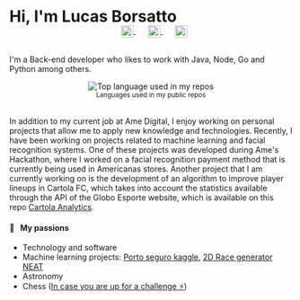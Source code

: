 # Hi, I'm Lucas Borsatto

<p align="center" style="margin: -20px 0 30px">
  &nbsp;&nbsp;
  <a href="https://stackoverflow.com/users/2581736/lucas-borsatto" target="_blank" style='margin-right:10px'>
    <img align="center" src="https://cdn.jsdelivr.net/npm/simple-icons@3.0.1/icons/stackoverflow.svg" alt="stackoverflow" height="22px" width="22px" />
  </a>
  &nbsp;&nbsp;
  <a href="https://www.linkedin.com/in/lucas-borsatto-8b9a405a/" target="_blank" style='margin-right:10px'>
    <img align="center" src="https://cdn.jsdelivr.net/npm/simple-icons@3.0.1/icons/linkedin.svg" alt="linkedin" height="22px" width="22px" />
  </a>
  &nbsp;&nbsp;
  <a href="mailto:lucasborsattosimao@hotmail.com" target="_blank">
    <img align="center" src="https://cdn.jsdelivr.net/npm/simple-icons@3.0.1/icons/protonmail.svg" alt="email" height="22px" width="22px" />
  </a>
</p>

I'm a Back-end developer who likes to work with Java, Node, Go and Python among others. 

<div align="center">
  <img width="" src="https://github-readme-stats.vercel.app/api/top-langs/?username=lucasbsimao&layout=compact&hide_title=1&card_width=300" alt="Top language used in my repos" />
  <br />
  <small>Languages used in my public repos</small>
  <br />
  <br />
</div>

In addition to my current job at Ame Digital, I enjoy working on personal projects that allow me to apply new knowledge and technologies. Recently, I have been working on projects related to machine learning and facial recognition systems. One of these projects was developed during Ame's Hackathon, where I worked on a facial recognition payment method that is currently being used in Americanas stores.
Another project that I am currently working on is the development of an algorithm to improve player lineups in Cartola FC, which takes into account the statistics available through the API of the Globo Esporte website, which is available on this repo [Cartola Analytics](https://github.com/lucasbsimao/cartola_analytics).

#### 🧡 &nbsp;&nbsp;My passions

* Technology and software
* Machine learning projects: [Porto seguro kaggle](https://github.com/lucasbsimao/porto-seguro-kaggle-competition), [2D Race generator NEAT](https://github.com/lucasbsimao/autoNEAT)
* Astronomy
* Chess ([In case you are up for a challenge :zap:](https://www.chess.com/member/lucasb001))
